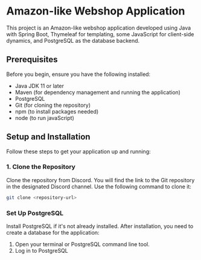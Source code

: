 # Amazon-like Webshop Application

This project is an Amazon-like webshop application developed using Java with Spring Boot, Thymeleaf for templating, some JavaScript for client-side dynamics, and PostgreSQL as the database backend.

## Prerequisites

Before you begin, ensure you have the following installed:
- Java JDK 11 or later
- Maven (for dependency management and running the application)
- PostgreSQL
- Git (for cloning the repository)
- npm (to install packages needed)
- node (to run javaScript)

## Setup and Installation

Follow these steps to get your application up and running:

### 1. Clone the Repository

Clone the repository from Discord. You will find the link to the Git repository in the designated Discord channel. Use the following command to clone it:

```bash
git clone <repository-url>
```

### Set Up PostgreSQL
Install PostgreSQL if it's not already installed. After installation, you need to create a database for the application:
  1. Open your terminal or PostgreSQL command line tool.
  2. Log in to PostgreSQL
  ```
